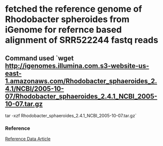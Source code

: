 # fetched the reference genome of Rhodobacter spheroides from iGenome for refernce based alignment of SRR522244 fastq reads

## Command used `wget http://igenomes.illumina.com.s3-website-us-east-1.amazonaws.com/Rhodobacter_sphaeroides_2.4.1/NCBI/2005-10-07/Rhodobacter_sphaeroides_2.4.1_NCBI_2005-10-07.tar.gz

tar -xzf Rhodobacter_sphaeroides_2.4.1_NCBI_2005-10-07.tar.gz`

### Reference
[Reference Data Article](https://hbctraining.github.io/Accessing_public_genomic_data/lessons/accessing_genome_reference_data.html)

